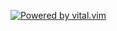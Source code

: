 [![Powered by vital.vim](https://img.shields.io/badge/powered%20by-vital.vim-80273f.svg)](https://github.com/vim-jp/vital.vim)
